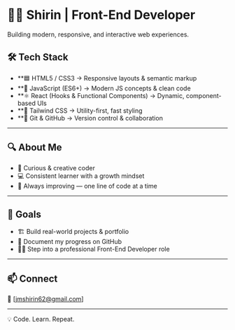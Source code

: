 # 👩‍💻 Shirin | Front-End Developer
Building modern, responsive, and interactive web experiences.


## 🛠 Tech Stack
- **🟦 HTML5 / CSS3 → Responsive layouts & semantic markup
- **📜 JavaScript (ES6+) → Modern JS concepts & clean code
- **⚛️ React (Hooks & Functional Components) → Dynamic, component-based UIs
- **🎨 Tailwind CSS → Utility-first, fast styling
- **🔗 Git & GitHub → Version control & collaboration

---

## 🔍 About Me
- 🧠 Curious & creative coder
- 💻 Consistent learner with a growth mindset
- 🚀 Always improving — one line of code at a time

---

## 🎯 Goals
- 🏗 Build real-world projects & portfolio
- 📂 Document my progress on GitHub
- 👩‍💻 Step into a professional Front-End Developer role

---

## 📫 Connect
📧 [jmshirin62@gmail.com]

---

💡 Code. Learn. Repeat.


